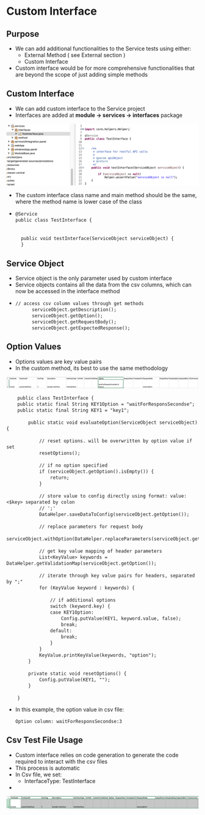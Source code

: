 # Custom Interface

## Purpose

* We can add additional functionalities to the Service tests using either:
  * External Method \( see External section \)
  * Custom Interface
* Custom interface would be for more comprehensive functionalities that are beyond the scope of just adding simple methods

## Custom Interface

* We can add custom interface to the Service project
* Interfaces are added at **module -&gt; services -&gt; interfaces** package

![](../../.gitbook/assets/image%20%2840%29.png)

* The custom interface class name and main method should be the same, where the method name is lower case of the class
* ```text
  @Service
  public class TestInterface {
	

  	public void testInterface(ServiceObject serviceObject) {
  	}
  ```

## Service Object

* Service object is the only parameter used by custom interface
* Service objects contains all the data from the csv columns, which can now be accessed in the interface method
* ```text
  // access csv column values through get methods
  		serviceObject.getDescription();
  		serviceObject.getOption();
  		serviceObject.getRequestBody();
  		serviceObject.getExpectedResponse();
  ```

## Option Values

* Options values are key value pairs
* In the custom method, its best to use the same methodology

![](../../.gitbook/assets/image%20%2878%29.png)

```text
	public class TestInterface {
	public static final String KEY1Option = "waitForResponsSecondse";
	public static final String KEY1 = "key1";
	
		public static void evaluateOption(ServiceObject serviceObject) {
	
			// reset options. will be overwritten by option value if set
			resetOptions();
	
			// if no option specified
			if (serviceObject.getOption().isEmpty()) {
				return;
			}
	
			// store value to config directly using format: value:<$key> separated by colon
			// ';'
			DataHelper.saveDataToConfig(serviceObject.getOption());
	
			// replace parameters for request body
			serviceObject.withOption(DataHelper.replaceParameters(serviceObject.getOption()));
	
			// get key value mapping of header parameters
			List<KeyValue> keywords = DataHelper.getValidationMap(serviceObject.getOption());
	
			// iterate through key value pairs for headers, separated by ";"
			for (KeyValue keyword : keywords) {
	
				// if additional options
				switch (keyword.key) {
				case KEY1Option:
					Config.putValue(KEY1, keyword.value, false);
					break;
				default:
					break;
				}
			}
			KeyValue.printKeyValue(keywords, "option");
		}
	
		private static void resetOptions() {
			Config.putValue(KEY1, "");
		}
	
	}
```

* In this example, the option value in csv file:

  ```text
  Option column: waitForResponsSecondse:3
  ```

## Csv Test File Usage

* Custom interface relies on code generation to generate the code required to interact with the csv files
* This process is automatic 
* In Csv file, we set:
  * InterfaceType: TestInterface
* 
![](../../.gitbook/assets/image%20%28123%29.png)

